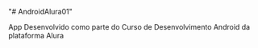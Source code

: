 "# AndroidAlura01" 

App Desenvolvido como parte do Curso de Desenvolvimento Android da plataforma Alura
